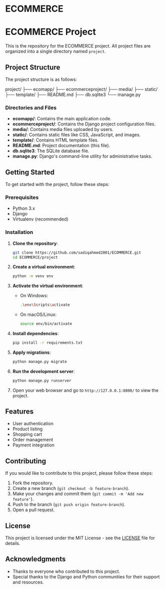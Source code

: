   # ECOMMERCE 


# ECOMMERCE Project

This is the repository for the ECOMMERCE project. All project files are organized into a single directory named `project`.

## Project Structure

The project structure is as follows:

project/
├── ecomapp/
├── ecommerceproject/
├── media/
├── static/
├── template/
├── README.md
├── db.sqlite3
└── manage.py



### Directories and Files

- **ecomapp/**: Contains the main application code.
- **ecommerceproject/**: Contains the Django project configuration files.
- **media/**: Contains media files uploaded by users.
- **static/**: Contains static files like CSS, JavaScript, and images.
- **template/**: Contains HTML template files.
- **README.md**: Project documentation (this file).
- **db.sqlite3**: The SQLite database file.
- **manage.py**: Django's command-line utility for administrative tasks.

## Getting Started

To get started with the project, follow these steps:

### Prerequisites

- Python 3.x
- Django
- Virtualenv (recommended)

### Installation

1. **Clone the repository**:

    ```bash
    git clone https://github.com/sadiqahmed2001/ECOMMERCE.git
    cd ECOMMERCE/project
    ```

2. **Create a virtual environment**:

    ```bash
    python -m venv env
    ```

3. **Activate the virtual environment**:

    - On Windows:

        ```bash
        .\env\Scripts\activate
        ```

    - On macOS/Linux:

        ```bash
        source env/bin/activate
        ```

4. **Install dependencies**:

    ```bash
    pip install -r requirements.txt
    ```

5. **Apply migrations**:

    ```bash
    python manage.py migrate
    ```

6. **Run the development server**:

    ```bash
    python manage.py runserver
    ```

7. Open your web browser and go to `http://127.0.0.1:8000/` to view the project.

## Features

- User authentication
- Product listing
- Shopping cart
- Order management
- Payment integration

## Contributing

If you would like to contribute to this project, please follow these steps:

1. Fork the repository.
2. Create a new branch (`git checkout -b feature-branch`).
3. Make your changes and commit them (`git commit -m 'Add new feature'`).
4. Push to the branch (`git push origin feature-branch`).
5. Open a pull request.

## License

This project is licensed under the MIT License - see the [LICENSE](LICENSE) file for details.

## Acknowledgments

- Thanks to everyone who contributed to this project.
- Special thanks to the Django and Python communities for their support and resources.
